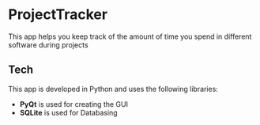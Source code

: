 # ProjectTracker
This app helps you keep track of the amount of time you spend in different software during projects


## Tech
This app is developed in Python and uses the following libraries:
* **PyQt** is used for creating the GUI
* **SQLite** is used for Databasing
